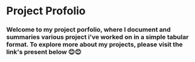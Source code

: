 # Project Profolio

### Welcome to my project porfolio, where I document and summaries various project i've worked on in a simple tabular format. To explore more about my projects, please visit the link's present below 😊😊
